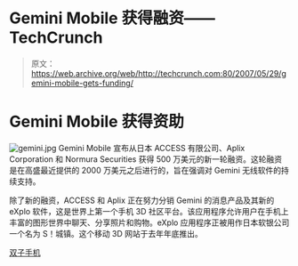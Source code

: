 # Gemini Mobile 获得融资——TechCrunch

> 原文：<https://web.archive.org/web/http://techcrunch.com:80/2007/05/29/gemini-mobile-gets-funding/>

# Gemini Mobile 获得资助

![gemini.jpg](img/158b8b0b0798cce94607fbc76b71a81c.png) Gemini Mobile 宣布从日本 ACCESS 有限公司、Aplix Corporation 和 Normura Securities 获得 500 万美元的新一轮融资。这轮融资是在高盛最近提供的 2000 万美元之后进行的，旨在强调对 Gemini 无线软件的持续支持。

除了新的融资，ACCESS 和 Aplix 正在努力分销 Gemini 的消息产品及其新的 eXplo 软件，这是世界上第一个手机 3D 社区平台。该应用程序允许用户在手机上丰富的图形世界中聊天、分享照片和购物。eXplo 应用程序正被用作日本软银公司一个名为 S！城镇。这个移动 3D 网站于去年年底推出。

[双子手机](https://web.archive.org/web/20201125145641/http://www.geminimobile.com/)